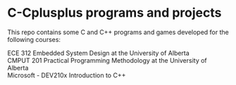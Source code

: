 C-Cplusplus programs and projects
=================================

This repo contains some C and C++ programs and games developed for the following courses:

ECE 312 Embedded System Design at the University of Alberta  
CMPUT 201 Practical Programming Methodology at the University of Alberta  
Microsoft - DEV210x Introduction to C++  